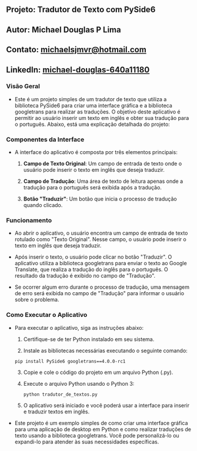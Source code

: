 ## Projeto: Tradutor de Texto com PySide6

## Autor: Michael Douglas P Lima
## Contato: michaelsjmvr@hotmail.com
## LinkedIn: [michael-douglas-640a11180](https://www.linkedin.com/in/michael-douglas-640a11180/)


### Visão Geral
- Este é um projeto simples de um tradutor de texto que utiliza a biblioteca PySide6 para criar uma interface gráfica e a biblioteca googletrans para realizar as traduções. O objetivo deste aplicativo é permitir ao usuário inserir um texto em inglês e obter sua tradução para o português. Abaixo, está uma explicação detalhada do projeto:

### Componentes da Interface
- A interface do aplicativo é composta por três elementos principais:

  1. **Campo de Texto Original**: Um campo de entrada de texto onde o usuário pode inserir o texto em inglês que deseja traduzir.

  2. **Campo de Tradução**: Uma área de texto de leitura apenas onde a tradução para o português será exibida após a tradução.

  3. **Botão "Traduzir"**: Um botão que inicia o processo de tradução quando clicado.

### Funcionamento
- Ao abrir o aplicativo, o usuário encontra um campo de entrada de texto rotulado como "Texto Original". Nesse campo, o usuário pode inserir o texto em inglês que deseja traduzir.

- Após inserir o texto, o usuário pode clicar no botão "Traduzir". O aplicativo utiliza a biblioteca googletrans para enviar o texto ao Google Translate, que realiza a tradução do inglês para o português. O resultado da tradução é exibido no campo de "Tradução".

- Se ocorrer algum erro durante o processo de tradução, uma mensagem de erro será exibida no campo de "Tradução" para informar o usuário sobre o problema.

### Como Executar o Aplicativo
- Para executar o aplicativo, siga as instruções abaixo:

  1. Certifique-se de ter Python instalado em seu sistema.

  2. Instale as bibliotecas necessárias executando o seguinte comando:

    ```
    pip install PySide6 googletrans==4.0.0-rc1
    ```

  3. Copie e cole o código do projeto em um arquivo Python (.py).

  4. Execute o arquivo Python usando o Python 3:

     ```
     python tradutor_de_textos.py
     ```

  5. O aplicativo será iniciado e você poderá usar a interface para inserir e traduzir textos em inglês.

- Este projeto é um exemplo simples de como criar uma interface gráfica para uma aplicação de desktop em Python e como realizar traduções de texto usando a biblioteca googletrans. Você pode personalizá-lo ou expandi-lo para atender às suas necessidades específicas.
